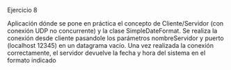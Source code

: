 Ejercicio 8

Aplicación dónde se pone en práctica el concepto de Cliente/Servidor (con conexión UDP no concurrente) y la clase SimpleDateFormat.
Se realiza la conexión desde cliente pasandole los parámetros nombreServidor y puerto (localhost 12345) en un datagrama vacío.
Una vez realizada la conexión correctamente, el servidor devuelve la fecha y hora del sistema en el formato indicado